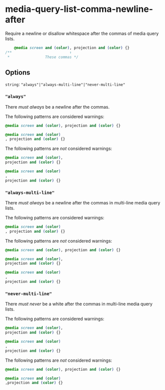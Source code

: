 # media-query-list-comma-newline-after

Require a newline or disallow whitespace after the commas of media query lists.

```css
    @media screen and (color), projection and (color) {}
/**                          ↑
 *                These commas */
```

## Options

`string`: `"always"|"always-multi-line"|"never-multi-line"`

### `"always"`

There *must always* be a newline after the commas.

The following patterns are considered warnings:

```css
@media screen and (color), projection and (color) {}
```

```css
@media screen and (color)
, projection and (color) {}
```

The following patterns are *not* considered warnings:

```css
@media screen and (color),
projection and (color) {}
```

```css
@media screen and (color)
,
projection and (color) {}
```

### `"always-multi-line"`

There *must always* be a newline after the commas in multi-line media query lists.

The following patterns are considered warnings:

```css
@media screen and (color)
, projection and (color) {}
```

The following patterns are *not* considered warnings:

```css
@media screen and (color), projection and (color) {}
```

```css
@media screen and (color),
projection and (color) {}
```

```css
@media screen and (color)
,
projection and (color) {}
```

### `"never-multi-line"`

There *must never* be a white after the commas in multi-line media query lists.

The following patterns are considered warnings:

```css
@media screen and (color),
projection and (color) {}
```

```css
@media screen and (color)
,
projection and (color) {}
```

The following patterns are *not* considered warnings:

```css
@media screen and (color), projection and (color) {}
```

```css
@media screen and (color)
,projection and (color) {}
```
